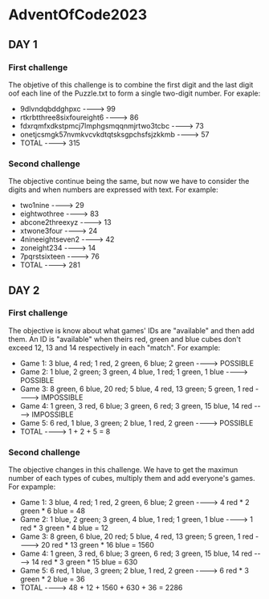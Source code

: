 # AdventOfCode2023

## DAY 1
### First challenge
The objetive of this challenge is to combine the first digit and the last digit oof each line of the Puzzle.txt
to form a single two-digit number. For exaple:    
- 9dlvndqbddghpxc                             ----> 99   
- rtkrbtthree8sixfoureight6                   ----> 86   
- fdxrqmfxdkstpmcj7lmphgsmqqnmjrtwo3tcbc      ----> 73   
- onetjcsmgk57nvmkvcvkdtqtsksgpchsfsjzkkmb    ----> 57   
- TOTAL   ----> 315   

### Second challenge
The objective continue being the same, but now we have to consider the digits and when numbers are expressed with text.
For example:  
- two1nine            ----> 29  
- eightwothree        ----> 83   
- abcone2threexyz     ----> 13  
- xtwone3four         ----> 24  
- 4nineeightseven2    ----> 42  
- zoneight234         ----> 14  
- 7pqrstsixteen       ----> 76  
- TOTAL   ----> 281  

## DAY 2
### First challenge
The objective is know about what games' IDs are "available" and then add them. An ID is "available" when theirs red, green and blue cubes
don't exceed 12, 13 and 14 respectively in each "match". For example:  
- Game 1: 3 blue, 4 red; 1 red, 2 green, 6 blue; 2 green                          ---->  POSSIBLE  
- Game 2: 1 blue, 2 green; 3 green, 4 blue, 1 red; 1 green, 1 blue                ---->  POSSIBLE  
- Game 3: 8 green, 6 blue, 20 red; 5 blue, 4 red, 13 green; 5 green, 1 red        ---->  IMPOSSIBLE  
- Game 4: 1 green, 3 red, 6 blue; 3 green, 6 red; 3 green, 15 blue, 14 red        ---->  IMPOSSIBLE  
- Game 5: 6 red, 1 blue, 3 green; 2 blue, 1 red, 2 green                          ---->  POSSIBLE  
- TOTAL   ---->  1 + 2 + 5 = 8  

### Second challenge
The objective changes in this challenge. We have to get the maximun number of each types of cubes, multiply them and add everyone's games.  
For expample:  
- Game 1: 3 blue, 4 red; 1 red, 2 green, 6 blue; 2 green                          ----> 4 red * 2 green * 6 blue = 48
- Game 2: 1 blue, 2 green; 3 green, 4 blue, 1 red; 1 green, 1 blue                ----> 1 red * 3 green * 4 blue = 12
- Game 3: 8 green, 6 blue, 20 red; 5 blue, 4 red, 13 green; 5 green, 1 red        ----> 20 red * 13 green * 16 blue = 1560   
- Game 4: 1 green, 3 red, 6 blue; 3 green, 6 red; 3 green, 15 blue, 14 red        ----> 14 red * 3 green * 15 blue = 630
- Game 5: 6 red, 1 blue, 3 green; 2 blue, 1 red, 2 green                          ----> 6 red * 3 green * 2 blue = 36
- TOTAL   ---->  48 + 12 + 1560 + 630 + 36 = 2286
